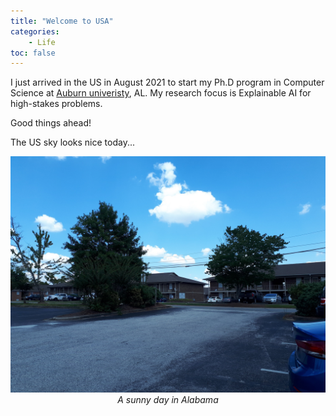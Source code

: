 ```yaml
---
title: "Welcome to USA"
categories: 
    - Life
toc: false
---
```



I just arrived in the US in August 2021 to start my Ph.D program in Computer Science at [Auburn univeristy](http://anhnguyen.me/lab/), AL. My research focus is Explainable AI for high-stakes problems. 

Good things ahead!

The US sky looks nice today...

<p align="center">
    <img src="../assets/images/post/20210814_133620.jpeg"/><br>
    <i>A sunny day in Alabama</i>
</p>
